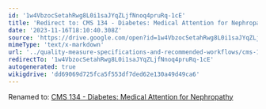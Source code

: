 ```yaml
---
id: '1w4VbzocSetahRwg8L0i1saJYqZLjfNnoq4pruRq-1cE'
title: 'Redirect to: CMS 134 - Diabetes: Medical Attention for Nephropathy'
date: '2023-11-16T18:10:40.308Z'
source: 'https://drive.google.com/open?id=1w4VbzocSetahRwg8L0i1saJYqZLjfNnoq4pruRq-1cE'
mimeType: 'text/x-markdown'
url: '../quality-measure-specifications-and-recommended-workflows/cms-134-diabetes-medical-attention-for-nephropathy.md'
redirectTo: '1w4VbzocSetahRwg8L0i1saJYqZLjfNnoq4pruRq-1cE'
autogenerated: true
wikigdrive: 'dd69069d725fca5f553df7ded62e130a49d49ca6'
---
```

Renamed to: [CMS 134 - Diabetes: Medical Attention for Nephropathy](../quality-measure-specifications-and-recommended-workflows/cms-134-diabetes-medical-attention-for-nephropathy.md)
